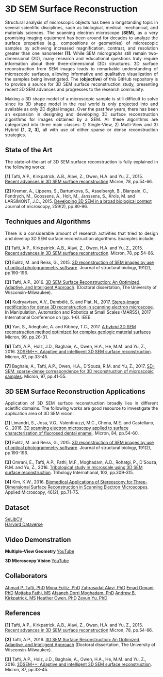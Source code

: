 # 3D SEM Surface Reconstruction

<p align="justify">
Structural analysis of microscopic objects has been a longstanding topic in several scientific disciplines, such as biological, medical, mechanical, and materials sciences. The scanning electron microscope (<strong>SEM</strong>), as a very promising imaging equipment has been around for decades to analyze the surface properties (e.g., compositions or geometries) of microscopic samples by achieving increased magnification, contrast, and resolution greater than one nanometer <strong>[1]</strong>. While SEM micrographs still remain two-dimensional (2D), many research and educational questions truly require information about their three-dimensional (3D) structures. 3D surface reconstruction from SEM images leads to remarkable understanding of microscopic surfaces, allowing informative and qualitative visualization of the samples being investigated. The (<strong>objective</strong>) of this GitHub repository is to provide a source for 3D SEM surface reconstruction study, presenting recent 3D SEM advances and progresses to the research community. 
</p>
<p align="justify">
Making a 3D shape model of a microscopic sample is still difficult to solve since its 3D shape model in the real world is only projected into and available as only 2D digital images. Over the past few years, there has been an expansion in designing and developing 3D surface reconstruction algorithms for images obtained by a SEM. All these algorithms are categorized into three main classes: 1) Single-View, 2) Multi-View and 3) Hybrid <strong>[1, 2, 3]</strong>, all with use of either sparse or dense reconstruction strategies. 
</p>

## State of the Art
<p align="justify"> 
The state-of-the-art of 3D SEM surface reconstruction is fully explained in the following works:

<strong>[1]</strong> Tafti, A.P., Kirkpatrick, A.B., Alavi, Z., Owen, H.A. and Yu, Z., 2015. [Recent advances in 3D SEM surface reconstruction](http://www.sciencedirect.com/science/article/pii/S0968432815300226) Micron, 78, pp.54-66.

<strong>[2]</strong> Kremer, A., Lippens, S., Bartunkova, S., Asselbergh, B., Blanpain, C., Fendrych, M., Goossens, A., Holt, M., Janssens, S., Krols, M. and LARSIMONT, J.C., 2015. [Developing 3D SEM in a broad biological context](http://onlinelibrary.wiley.com/doi/10.1111/jmi.12211/full) Journal of microscopy, 259(2), pp.80-96.
</p>

## Techniques and Algorithms
<p align="justify"> 
There is a considerable amount of research activities that tried to design and develop 3D SEM surface reconstruction algorithms. Examples include:

<strong>[1]</strong> Tafti, A.P., Kirkpatrick, A.B., Alavi, Z., Owen, H.A. and Yu, Z., 2015. [Recent advances in 3D SEM surface reconstruction](http://www.sciencedirect.com/science/article/pii/S0968432815300226). Micron, 78, pp.54-66.

<strong>[2]</strong> Eulitz, M. and Reiss, G., 2015. [3D reconstruction of SEM images by use of optical photogrammetry software](http://www.sciencedirect.com/science/article/pii/S1047847715300149). Journal of structural biology, 191(2), pp.190-196.


<strong>[3]</strong> Tafti, A.P., 2016. [3D SEM Surface Reconstruction: An Optimized, Adaptive, and Intelligent Approach](http://dc.uwm.edu/etd/1186/). (Doctoral dissertation, The University of Wisconsin-Milwaukee).

<strong>[4]</strong> Kudryavtsev, A.V., Dembélé, S. and Piat, N., 2017. [Stereo-image rectification for dense 3D reconstruction in scanning electron microscope](http://ieeexplore.ieee.org/abstract/document/8001905/). In Manipulation, Automation and Robotics at Small Scales (MARSS), 2017 International Conference on (pp. 1-6). IEEE.


<strong>[5]</strong> Yan, S., Adegbule, A. and Kibbey, T.C., 2017. [A hybrid 3D SEM reconstruction method optimized for complex geologic material surfaces](http://www.sciencedirect.com/science/article/pii/S0968432817300781) Micron, 99, pp.26-31.

<strong>[6]</strong> Tafti, A.P., Holz, J.D., Baghaie, A., Owen, H.A., He, M.M. and Yu, Z., 2016. [3DSEM++: Adaptive and intelligent 3D SEM surface reconstruction](http://www.sciencedirect.com/science/article/pii/S0968432816300750). Micron, 87, pp.33-45.

<strong>[7]</strong> Baghaie, A., Tafti, A.P., Owen, H.A., D'Souza, R.M. and Yu, Z., 2017. [SD-SEM: sparse-dense correspondence for 3D reconstruction of microscopic samples](http://www.sciencedirect.com/science/article/pii/S0968432816302268). Micron, 97, pp.41-55.

</p>

## 3D SEM Surface Reconstruction Applications

<p align="justify"> 
Application of 3D SEM surface reconstruction broadly lies in different scietific domains. The following works are good resource to imvestigate the application area of 3D SEM vision:

<strong>[1]</strong> Limandri, S., Josa, V.G., Valentinuzzi, M.C., Chena, M.E. and Castellano, G., 2016. [3D scanning electron microscopy applied to surface characterization of fluorosed dental enamel](http://www.sciencedirect.com/science/article/pii/S0968432816300105). Micron, 84, pp.54-60.

<strong>[2]</strong> Eulitz, M. and Reiss, G., 2015. [3D reconstruction of SEM images by use of optical photogrammetry software](http://www.sciencedirect.com/science/article/pii/S1047847715300149). Journal of structural biology, 191(2), pp.190-196.

<strong>[3]</strong> Omrani, E., Tafti, A.P., Fathi, M.F., Moghadam, A.D., Rohatgi, P., D'Souza, R.M. and Yu, Z., 2016. [Tribological study in microscale using 3D SEM surface reconstruction](http://www.sciencedirect.com/science/article/pii/S0301679X16302183). Tribology International, 103, pp.309-315.

<strong>[4]</strong> Kim, K.W., 2016.  [Biomedical Applications of Stereoscopy for Three-Dimensional Surface Reconstruction in Scanning Electron Microscopes](https://www.e-sciencecentral.org/articles/SC000016103). Applied Microscopy, 46(2), pp.71-75.


## Dataset

[SeLibCV](http://selibcv.org/3dsem/)
<br> 
[Harvard Dataverse](https://dataverse.harvard.edu/dataset.xhtml?persistentId=doi:10.7910/DVN/HVBW0Q)


## Video Demonstration

<strong> Multiple-View Geometry </strong>
[YouTube](https://www.youtube.com/watch?v=RDkwklFGMfo)
 
<strong> 3D Microscopy Vision </strong>
[YouTube](https://www.youtube.com/watch?time_continue=3&v=9KR0pQS7m28)

## Collaborators
[Ahmad P. Tafti, PhD](http://aptafti.com)
[Mona Eulitz, PhD](https://www.uni-wh.de/detailseiten/kontakte/mona-eulitz-2104/f0/nc/)
[Zahrasadat Alavi, PhD](https://scholar.google.com/citations?user=rKBy0xoAAAAJ&hl=en)
[Emad Omrani, PhD](https://scholar.google.com/citations?user=FtzMHBMAAAAJ&hl=en)
[Mojtaba Fathi, MS](https://www.linkedin.com/in/mojif)
[Afsaneh Dorri Moghadam, PhD](https://scholar.google.com/citations?user=PoGj6G4AAAAJ&hl=en)
[Andrew B. Kirkpatrick, MS](https://molgen.osu.edu/people/kirkpatrick.173)
[Heather Owen, PhD](http://uwm.edu/biology/people/heather-owen/)
[Zeyun Yu, PhD](http://uwm.edu/engineering/people/yu-ph-d-zeyun/)



## References

<strong>[1]</strong> Tafti, A.P., Kirkpatrick, A.B., Alavi, Z., Owen, H.A. and Yu, Z., 2015. [Recent advances in 3D SEM surface reconstruction](http://www.sciencedirect.com/science/article/pii/S0968432815300226) Micron, 78, pp.54-66.

<strong>[2]</strong> Tafti, A.P., 2016. [3D SEM Surface Reconstruction: An Optimized, Adaptive, and Intelligent Approach](http://dc.uwm.edu/etd/1186/) (Doctoral dissertation, The University of Wisconsin-Milwaukee).

<strong>[3]</strong> Tafti, A.P., Holz, J.D., Baghaie, A., Owen, H.A., He, M.M. and Yu, Z., 2016. [3DSEM++: Adaptive and intelligent 3D SEM surface reconstruction](http://www.sciencedirect.com/science/article/pii/S0968432816300750). Micron, 87, pp.33-45.

